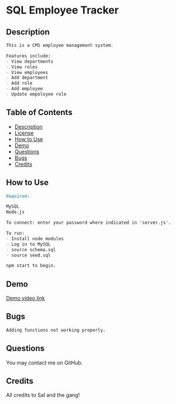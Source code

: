# SQL Employee Tracker

## Description
```md
This is a CMS employee management system.

Features include:
- View departments
- View roles
- View employees
- Add department
- Add role
- Add employee
- Update empoloyee role
```
## Table of Contents

  * [Description](#description)
  * [License](#license)
  * [How to Use](#usage)
  * [Demo](#demo)
  * [Questions](#questions)
  * [Bugs](#bugs)
  * [Credits](#credits)


## How to Use

```md
Required:

MySQL
Node.js

To connect: enter your password where indicated in 'server.js'.

To run:
- Install node modules
- Log in to MySQL
- source schema.sql
- source seed.sql

npm start to begin.
```

## Demo
[Demo video link](https://drive.google.com/file/d/1xurNTjW5frwUamDRVO3QjNmPy8aQS-F9/view?usp=sharing)

## Bugs

```md
Adding functions not working properly.
```
## Questions
You may contact me on GitHub.


## Credits

All credits to Sal and the gang!



